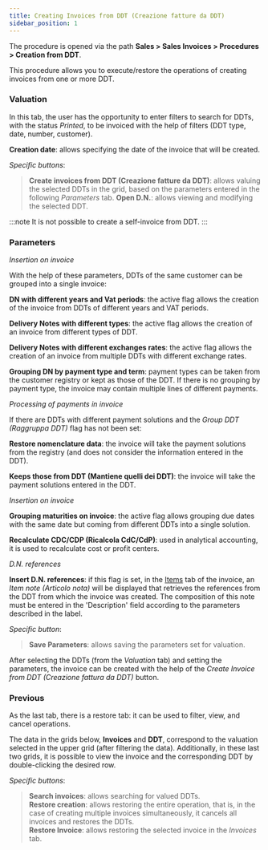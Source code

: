 ```yaml
---
title: Creating Invoices from DDT (Creazione fatture da DDT)
sidebar_position: 1
---
```


The procedure is opened via the path **Sales > Sales Invoices > Procedures > Creation from DDT**. 

This procedure allows you to execute/restore the operations of creating invoices from one or more DDT.

### Valuation

In this tab, the user has the opportunity to enter filters to search for DDTs, with the status *Printed*, to be invoiced with the help of filters (DDT type, date, number, customer). 

**Creation date**: allows specifying the date of the invoice that will be created. 

*Specific buttons*: 
> **Create invoices from DDT (Creazione fatture da DDT)**: allows valuing the selected DDTs in the grid, based on the parameters entered in the following *Parameters* tab.
> **Open D.N.**: allows viewing and modifying the selected DDT.

:::note
It is not possible to create a self-invoice from DDT.
:::

### Parameters

*Insertion on invoice*

With the help of these parameters, DDTs of the same customer can be grouped into a single invoice:

**DN with different years and Vat periods**: the active flag allows the creation of the invoice from DDTs of different years and VAT periods.

**Delivery Notes with different types**: the active flag allows the creation of an invoice from different types of DDT.

**Delivery Notes with different exchanges rates**: the active flag allows the creation of an invoice from multiple DDTs with different exchange rates.

**Grouping DN by payment type and term**: payment types can be taken from the customer registry or kept as those of the DDT. If there is no grouping by payment type, the invoice may contain multiple lines of different payments. 

*Processing of payments in invoice*

If there are DDTs with different payment solutions and the *Group DDT (Raggruppa DDT)* flag has not been set:

**Restore nomenclature data**: the invoice will take the payment solutions from the registry (and does not consider the information entered in the DDT). 

**Keeps those from DDT (Mantiene quelli dei DDT)**: the invoice will take the payment solutions entered in the DDT.

*Insertion on invoice*

**Grouping maturities on invoice**: the active flag allows grouping due dates with the same date but coming from different DDTs into a single solution.

**Recalculate CDC/CDP (Ricalcola CdC/CdP)**: used in analytical accounting, it is used to recalculate cost or profit centers.

*D.N. references*

**Insert D.N. references**: if this flag is set, in the [Items](/docs/purchase/purchase-invoices/insert-purchase-invoice/purchase-invoice) tab of the invoice, an *Item note (Articolo nota)* will be displayed that retrieves the references from the DDT from which the invoice was created. The composition of this note must be entered in the 'Description' field according to the parameters described in the label.

*Specific button*: 

> **Save Parameters**: allows saving the parameters set for valuation.

After selecting the DDTs (from the *Valuation* tab) and setting the parameters, the invoice can be created with the help of the *Create Invoice from DDT (Creazione fattura da DDT)* button.

### Previous

As the last tab, there is a restore tab: it can be used to filter, view, and cancel operations.

The data in the grids below, **Invoices** and **DDT**, correspond to the valuation selected in the upper grid (after filtering the data). Additionally, in these last two grids, it is possible to view the invoice and the corresponding DDT by double-clicking the desired row.

*Specific buttons*:
> **Search invoices**: allows searching for valued DDTs.  
> **Restore creation**: allows restoring the entire operation, that is, in the case of creating multiple invoices simultaneously, it cancels all invoices and restores the DDTs.  
> **Restore Invoice**: allows restoring the selected invoice in the *Invoices* tab.